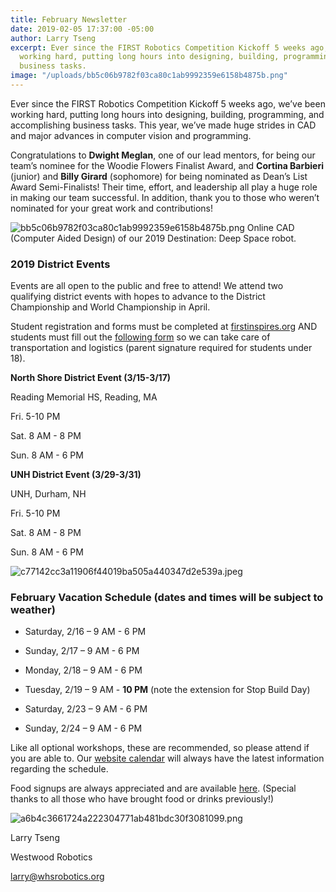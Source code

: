 ```yaml
---
title: February Newsletter
date: 2019-02-05 17:37:00 -05:00
author: Larry Tseng
excerpt: Ever since the FIRST Robotics Competition Kickoff 5 weeks ago, we’ve been
  working hard, putting long hours into designing, building, programming, and accomplishing
  business tasks.
image: "/uploads/bb5c06b9782f03ca80c1ab9992359e6158b4875b.png"
---
```


Ever since the FIRST Robotics Competition Kickoff 5 weeks ago, we’ve been working hard, putting long hours into designing, building, programming, and accomplishing business tasks. This year, we’ve made huge strides in CAD and major advances in computer vision and programming.

Congratulations to **Dwight Meglan**, one of our lead mentors, for being our team’s nominee for the Woodie Flowers Finalist Award, and **Cortina Barbieri** (junior) and **Billy Girard** (sophomore) for being nominated as Dean’s List Award Semi-Finalists! Their time, effort, and leadership all play a huge role in making our team successful. In addition, thank you to those who weren’t nominated for your great work and contributions!

![bb5c06b9782f03ca80c1ab9992359e6158b4875b.png](/uploads/bb5c06b9782f03ca80c1ab9992359e6158b4875b.png)
Online CAD (Computer Aided Design) of our 2019 Destination: Deep Space robot.

### 2019 District Events

Events are all open to the public and free to attend! We attend two qualifying district events with hopes to advance to the District Championship and World Championship in April.

Student registration and forms must be completed at [firstinspires.org](http://firstinspires.org) AND students must fill out the [following form](https://goo.gl/forms/9omMv8sp0xM5Bul22) so we can take care of transportation and logistics (parent signature required for students under 18).

**North Shore District Event (3/15-3/17)**

Reading Memorial HS, Reading, MA

Fri. 5-10 PM

Sat. 8 AM - 8 PM

Sun. 8 AM - 6 PM


**UNH District Event (3/29-3/31)**

UNH, Durham, NH

Fri. 5-10 PM

Sat. 8 AM - 8 PM

Sun. 8 AM - 6 PM

![c77142cc3a11906f44019ba505a440347d2e539a.jpeg](/uploads/c77142cc3a11906f44019ba505a440347d2e539a.jpeg)

### February Vacation Schedule (dates and times will be subject to weather)

* Saturday, 2/16 – 9 AM - 6 PM

* Sunday, 2/17 – 9 AM - 6 PM

* Monday, 2/18 – 9 AM - 6 PM

* Tuesday, 2/19 – 9 AM - **10 PM** (note the extension for Stop Build Day)

* Saturday, 2/23 – 9 AM - 6 PM

* Sunday, 2/24 – 9 AM - 6 PM

Like all optional workshops, these are recommended, so please attend if you are able to. Our [website calendar](https://dmanalytics2.com/click?u=https%3A%2F%2Fwhsrobotics.org%2F%23calendar&i=5&d=RxmbRUeRR4uSosOn9Ik4kA&e=larry%40whsrobotics.org&a=D2SFn8uNRRGm3pr1maGcSw) will always have the latest information regarding the schedule.

Food signups are always appreciated and are available [here](https://dmanalytics2.com/click?u=https%3A%2F%2Fwww.signupgenius.com%2Fgo%2F70a094ea8a723a1fe3-build&i=6&d=RxmbRUeRR4uSosOn9Ik4kA&e=larry%40whsrobotics.org&a=D2SFn8uNRRGm3pr1maGcSw). (Special thanks to all those who have brought food or drinks previously!)

![a6b4c3661724a222304771ab481bdc30f3081099.png](/uploads/a6b4c3661724a222304771ab481bdc30f3081099.png)




Larry Tseng


Westwood Robotics


[larry@whsrobotics.org](mailto:larry@whsrobotics.org)